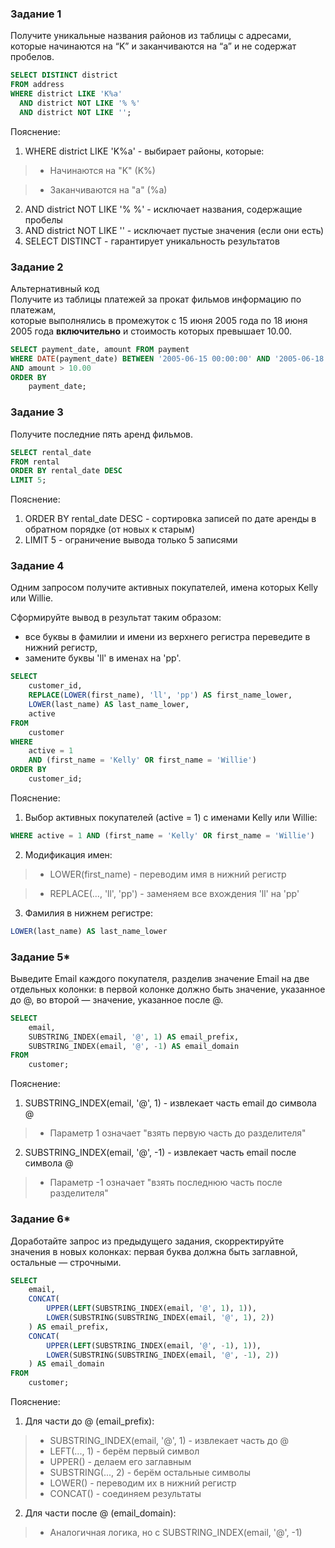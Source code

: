 ### Задание 1

Получите уникальные названия районов из таблицы с адресами, которые начинаются на “K” и заканчиваются на “a” и не содержат пробелов.

```sql
SELECT DISTINCT district
FROM address
WHERE district LIKE 'K%a' 
  AND district NOT LIKE '% %'
  AND district NOT LIKE '';
```
Пояснение:
1. WHERE district LIKE 'K%a' - выбирает районы, которые:

> - Начинаются на "K" (K%)

> - Заканчиваются на "a" (%a)

2. AND district NOT LIKE '% %' - исключает названия, содержащие пробелы  
3. AND district NOT LIKE '' - исключает пустые значения (если они есть)  
4. SELECT DISTINCT - гарантирует уникальность результатов  


### Задание 2
Альтернативный код   
Получите из таблицы платежей за прокат фильмов информацию по платежам,  
которые выполнялись в промежуток с 15 июня 2005 года по 18 июня 2005 года **включительно** и стоимость которых  превышает 10.00.
```sql
SELECT payment_date, amount FROM payment
WHERE DATE(payment_date) BETWEEN '2005-06-15 00:00:00' AND '2005-06-18 23:59:59'
AND amount > 10.00
ORDER BY 
    payment_date;
```

### Задание 3

Получите последние пять аренд фильмов.

```sql
SELECT rental_date
FROM rental
ORDER BY rental_date DESC
LIMIT 5;
```
Пояснение:  
1. ORDER BY rental_date DESC - сортировка записей по дате аренды в обратном порядке (от новых к старым)
2. LIMIT 5 - ограничение вывода только 5 записями

### Задание 4

Одним запросом получите активных покупателей, имена которых Kelly или Willie. 

Сформируйте вывод в результат таким образом:
- все буквы в фамилии и имени из верхнего регистра переведите в нижний регистр,
- замените буквы 'll' в именах на 'pp'.

```sql
SELECT 
    customer_id,
    REPLACE(LOWER(first_name), 'll', 'pp') AS first_name_lower,
    LOWER(last_name) AS last_name_lower,
    active
FROM 
    customer
WHERE 
    active = 1
    AND (first_name = 'Kelly' OR first_name = 'Willie')
ORDER BY 
    customer_id;
```
Пояснение:
1. Выбор активных покупателей (active = 1) с именами Kelly или Willie:
```sql
WHERE active = 1 AND (first_name = 'Kelly' OR first_name = 'Willie')
```
2. Модификация имен:

> - LOWER(first_name) - переводим имя в нижний регистр

> - REPLACE(..., 'll', 'pp') - заменяем все вхождения 'll' на 'pp'

3. Фамилия в нижнем регистре:
```sql
LOWER(last_name) AS last_name_lower
```

### Задание 5*

Выведите Email каждого покупателя, разделив значение Email на две отдельных колонки: в первой колонке должно быть значение, указанное до @, во второй — значение, указанное после @.

```sql
SELECT 
    email,
    SUBSTRING_INDEX(email, '@', 1) AS email_prefix,
    SUBSTRING_INDEX(email, '@', -1) AS email_domain
FROM 
    customer;
```
Пояснение:
1. SUBSTRING_INDEX(email, '@', 1) - извлекает часть email до символа @

> - Параметр 1 означает "взять первую часть до разделителя"

2. SUBSTRING_INDEX(email, '@', -1) - извлекает часть email после символа @

> - Параметр -1 означает "взять последнюю часть после разделителя"

### Задание 6*

Доработайте запрос из предыдущего задания, скорректируйте значения в новых колонках: первая буква должна быть заглавной, остальные — строчными.

```sql
SELECT 
    email,
    CONCAT(
        UPPER(LEFT(SUBSTRING_INDEX(email, '@', 1), 1)),
        LOWER(SUBSTRING(SUBSTRING_INDEX(email, '@', 1), 2))
    ) AS email_prefix,
    CONCAT(
        UPPER(LEFT(SUBSTRING_INDEX(email, '@', -1), 1)),
        LOWER(SUBSTRING(SUBSTRING_INDEX(email, '@', -1), 2))
    ) AS email_domain
FROM 
    customer;
```
Пояснение:
1. Для части до @ (email_prefix):  
> - SUBSTRING_INDEX(email, '@', 1) - извлекает часть до @  
> - LEFT(..., 1) - берём первый символ  
> - UPPER() - делаем его заглавным  
> - SUBSTRING(..., 2) - берём остальные символы  
> - LOWER() - переводим их в нижний регистр  
> - CONCAT() - соединяем результаты  
2. Для части после @ (email_domain):  
> - Аналогичная логика, но с SUBSTRING_INDEX(email, '@', -1)  